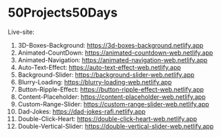 # 50Projects50Days
Live-site: <br>
1. 3D-Boxes-Background: https://3d-boxes-background.netlify.app <br>
2. Animated-CountDown: https://animated-countdown-web.netlify.app <br>
3. Animated-Navigation: https://animated-navigation-web.netlify.app <br>
4. Auto-Text-Effect: https://auto-text-effect-web.netlify.app <br>
5. Background-Slider: https://background-slider-web.netlify.app <br>
6. Blurry-Loading: https://blurry-loading-web.netlify.app <br>
7. Button-Ripple-Effect: https://button-ripple-effect-web.netlify.app <br>
8. Content-Placeholder: https://content-placeholder-web.netlify.app <br>
9. Custom-Range-Slider: https://custom-range-slider-web.netlify.app <br>
10. Dad-Jokes: https://dad-jokes-rafi.netlify.app <br>
11. Double-Click-Heart: https://double-click-heart-web.netlify.app <br>
12. Double-Vertical-Slider: https://double-vertical-slider-web.netlify.app

